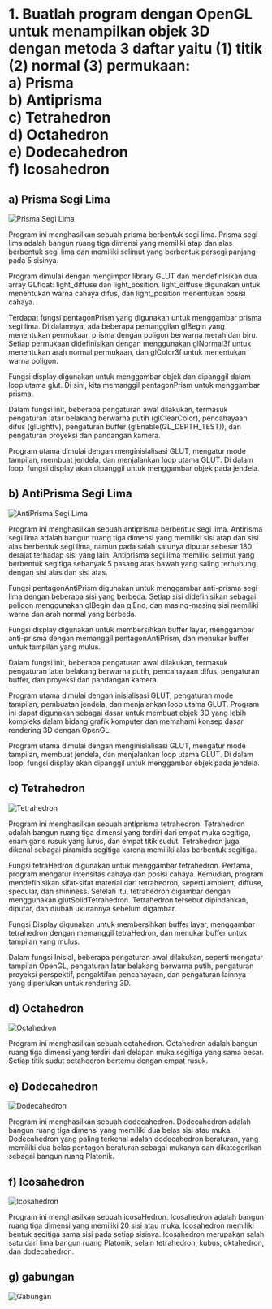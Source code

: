 # 1. Buatlah program dengan OpenGL untuk menampilkan objek 3D dengan metoda 3 daftar yaitu (1) titik (2) normal (3) permukaan: <br> a) Prisma <br>b) Antiprisma <br>c) Tetrahedron <br>d) Octahedron <br>e) Dodecahedron <br>f) Icosahedron

## a) Prisma Segi Lima
![Prisma Segi Lima](../Outputs/soal1/s1_prisma_segi_lima.png)

Program ini menghasilkan sebuah prisma berbentuk segi lima. Prisma segi lima adalah bangun ruang tiga dimensi yang memiliki atap dan alas berbentuk segi lima dan memiliki selimut yang berbentuk persegi panjang pada 5 sisinya.

Program dimulai dengan mengimpor library GLUT dan mendefinisikan dua array GLfloat: light_diffuse dan light_position. light_diffuse digunakan untuk menentukan warna cahaya difus, dan light_position menentukan posisi cahaya.

Terdapat fungsi pentagonPrism yang digunakan untuk menggambar prisma segi lima. Di dalamnya, ada beberapa pemanggilan glBegin yang menentukan permukaan prisma dengan poligon berwarna merah dan biru. Setiap permukaan didefinisikan dengan menggunakan glNormal3f untuk menentukan arah normal permukaan, dan glColor3f untuk menentukan warna poligon.

Fungsi display digunakan untuk menggambar objek dan dipanggil dalam loop utama glut. Di sini, kita memanggil pentagonPrism untuk menggambar prisma.

Dalam fungsi init, beberapa pengaturan awal dilakukan, termasuk pengaturan latar belakang berwarna putih (glClearColor), pencahayaan difus (glLightfv), pengaturan buffer (glEnable(GL_DEPTH_TEST)), dan pengaturan proyeksi dan pandangan kamera.

Program utama dimulai dengan menginisialisasi GLUT, mengatur mode tampilan, membuat jendela, dan menjalankan loop utama GLUT. Di dalam loop, fungsi display akan dipanggil untuk menggambar objek pada jendela.

## b) AntiPrisma Segi Lima
![AntiPrisma Segi Lima](../Outputs/soal1/s1_AntiPrisma_Segi_Lima.png)

Program ini menghasilkan sebuah antiprisma berbentuk segi lima. Antirisma segi lima adalah bangun ruang tiga dimensi yang memiliki sisi atap dan sisi alas berbentuk segi lima, namun pada salah satunya diputar sebesar 180 derajat terhadap sisi yang lain. Antiprisma segi lima memiliki selimut yang berbentuk segitiga sebanyak 5 pasang atas bawah yang saling terhubung dengan sisi alas dan sisi atas.

Fungsi pentagonAntiPrism digunakan untuk menggambar anti-prisma segi lima dengan beberapa sisi yang berbeda. Setiap sisi didefinisikan sebagai poligon menggunakan glBegin dan glEnd, dan masing-masing sisi memiliki warna dan arah normal yang berbeda.

Fungsi display digunakan untuk membersihkan buffer layar, menggambar anti-prisma dengan memanggil pentagonAntiPrism, dan menukar buffer untuk tampilan yang mulus.

Dalam fungsi init, beberapa pengaturan awal dilakukan, termasuk pengaturan latar belakang berwarna putih, pencahayaan difus, pengaturan buffer, dan proyeksi dan pandangan kamera.

Program utama dimulai dengan inisialisasi GLUT, pengaturan mode tampilan, pembuatan jendela, dan menjalankan loop utama GLUT. Program ini dapat digunakan sebagai dasar untuk membuat objek 3D yang lebih kompleks dalam bidang grafik komputer dan memahami konsep dasar rendering 3D dengan OpenGL.

Program utama dimulai dengan menginisialisasi GLUT, mengatur mode tampilan, membuat jendela, dan menjalankan loop utama GLUT. Di dalam loop, fungsi display akan dipanggil untuk menggambar objek pada jendela.

## c) Tetrahedron
![Tetrahedron](../Outputs/soal1/s1_Tetrahedron.png)

Program ini menghasilkan sebuah antiprisma tetrahedron. Tetrahedron adalah bangun ruang tiga dimensi yang terdiri dari empat muka segitiga, enam garis rusuk yang lurus, dan empat titik sudut. Tetrahedron juga dikenal sebagai piramida segitiga karena memiliki alas berbentuk segitiga. 

Fungsi tetraHedron digunakan untuk menggambar tetrahedron. Pertama, program mengatur intensitas cahaya dan posisi cahaya. Kemudian, program mendefinisikan sifat-sifat material dari tetrahedron, seperti ambient, diffuse, specular, dan shininess. Setelah itu, tetrahedron digambar dengan menggunakan glutSolidTetrahedron. Tetrahedron tersebut dipindahkan, diputar, dan diubah ukurannya sebelum digambar.

Fungsi Display digunakan untuk membersihkan buffer layar, menggambar tetrahedron dengan memanggil tetraHedron, dan menukar buffer untuk tampilan yang mulus.

Dalam fungsi Inisial, beberapa pengaturan awal dilakukan, seperti mengatur tampilan OpenGL, pengaturan latar belakang berwarna putih, pengaturan proyeksi perspektif, pengaktifan pencahayaan, dan pengaturan lainnya yang diperlukan untuk rendering 3D.

## d) Octahedron
![Octahedron](../Outputs/soal1/s1_Octahedron.png)

Program ini menghasilkan sebuah octahedron. Octahedron adalah bangun ruang tiga dimensi yang terdiri dari delapan muka segitiga yang sama besar. Setiap titik sudut octahedron bertemu dengan empat rusuk. 

## e) Dodecahedron
![Dodecahedron](../Outputs/soal1/s1_Dodecahedron.png)

Program ini menghasilkan sebuah dodecahedron. Dodecahedron adalah bangun ruang tiga dimensi yang memiliki dua belas sisi atau muka. Dodecahedron yang paling terkenal adalah dodecahedron beraturan, yang memiliki dua belas pentagon beraturan sebagai mukanya dan dikategorikan sebagai bangun ruang Platonik. 

## f) Icosahedron
![Icosahedron](../Outputs/soal1/s1_Icosaehdron.png)

Program ini menghasilkan sebuah icosaHedron. Icosahedron adalah bangun ruang tiga dimensi yang memiliki 20 sisi atau muka. Icosahedron memiliki bentuk segitiga sama sisi pada setiap sisinya. Icosahedron merupakan salah satu dari lima bangun ruang Platonik, selain tetrahedron, kubus, oktahedron, dan dodecahedron.

## g) gabungan
![Gabungan](../Outputs/soal1/s1_Gabungan.png)